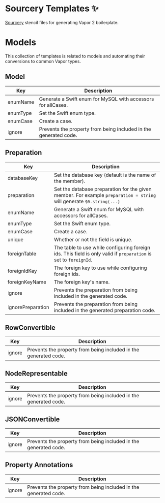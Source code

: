 # Sourcery Templates ✨
[Sourcery](https://github.com/krzysztofzablocki/Sourcery) stencil files for generating Vapor 2 boilerplate.

# Models
This collection of templates is related to models and automating their conversions to common Vapor types.

## Model
|  Key      | Description                                                     |
| --------- | ----------------------------------------------------------------|
|  enumName | Generate a Swift enum for MySQL with accessors for allCases.    |
|  enumType | Set the Swift enum type.                                        |
|  enumCase | Create a case.                                                  |
|  ignore   | Prevents the property from being included in the generated code.|

## Preparation
| Key               | Description                                                                                                         |
| ----------------- | --------------------------------------------------------------------------------------------------------------------|
| databaseKey       | Set the database key (default is the name of the member).                                                           |
| preparation       | Set the database preparation for the given member. For example `preparation = string` will generate `$0.string(...)`|
| enumName          | Generate a Swift enum for MySQL with accessors for allCases.                                                        |
| enumType          | Set the Swift enum type.                                                                                            |
| enumCase          | Create a case.                                                                                                      |
| unique            | Whether or not the field is unique.                                                                                 |
| foreignTable      | The table to use while configuring foreign ids. This field is only valid if `preparation` is set to `foreignId`.    |
| foreignIdKey      | The foreign key to use while configuring foreign ids.                                                               |
| foreignKeyName    | The foreign key's name.                                                                                             |
| ignore            | Prevents the preparation from being included in the generated code.                                                 |
| ignorePreparation | Prevents the preparation from being included in the generated preparation code.                                     |

## RowConvertible
| Key   | Description                                                      |
| ------| ---------------------------------------------------------------- |
| ignore| Prevents the property from being included in the generated code. |

## NodeRepresentable
| Key   | Description                                                      |
| ------| ---------------------------------------------------------------- |
| ignore| Prevents the property from being included in the generated code. |

## JSONConvertible
| Key   | Description                                                      |
| ------| ---------------------------------------------------------------- |
| ignore| Prevents the property from being included in the generated code. |

## Property Annotations

| Key   | Description                                                      |
| ------| ---------------------------------------------------------------- |
| ignore| Prevents the property from being included in the generated code. |